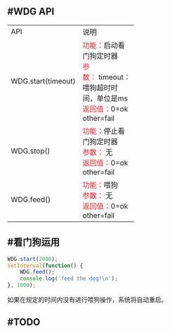 ## #WDG API

<div class="bi-table">
  <table>
    <colgroup>
      <col width="90px" />
      <col width="90px" />
    </colgroup>
    <tbody>
      <tr>
        <td rowspan="1" colSpan="1">
          <div data-type="p">API</div>
        </td>
        <td rowspan="1" colSpan="1">
          <div data-type="p">说明</div>
        </td>
      </tr>
      <tr>
        <td rowspan="1" colSpan="1">
          <div data-type="p">WDG.start(timeout)</div>
        </td>
        <td rowspan="1" colSpan="1">
          <div data-type="p"><span data-type="color" style="color:rgb(245, 34, 45)">功能：</span>启动看门狗定时器</div>
          <div data-type="p"><span data-type="color" style="color:rgb(245, 34, 45)">参数：</span> timeout：喂狗超时时间，单位是ms</div>
          <div data-type="p"><span data-type="color" style="color:rgb(245, 34, 45)">返回值：</span>0=ok other=fail</div>
        </td>
      </tr>
      <tr>
        <td rowspan="1" colSpan="1">
          <div data-type="p">WDG.stop()</div>
        </td>
        <td rowspan="1" colSpan="1">
          <div data-type="p"><span data-type="color" style="color:rgb(245, 34, 45)">功能：</span>停止看门狗定时器</div>
          <div data-type="p"><span data-type="color" style="color:rgb(245, 34, 45)">参数：</span> 无</div>
          <div data-type="p"><span data-type="color" style="color:rgb(245, 34, 45)">返回值：</span>0=ok other=fail</div>
          <div data-type="p"></div>
        </td>
      </tr>
      <tr>
        <td rowspan="1" colSpan="1">
          <div data-type="p">WDG.feed()</div>
        </td>
        <td rowspan="1" colSpan="1">
          <div data-type="p"><span data-type="color" style="color:rgb(245, 34, 45)">功能：</span>喂狗</div>
          <div data-type="p"><span data-type="color" style="color:rgb(245, 34, 45)">参数：</span> 无</div>
          <div data-type="p"><span data-type="color" style="color:rgb(245, 34, 45)">返回值：</span>0=ok other=fail</div>
          <div data-type="p"></div>
        </td>
      </tr>
    </tbody>
  </table>
</div>



## #看门狗运用
```javascript
WDG.start(2000);
setInterval(function() {
	WDG.feed();
	console.log('feed the dog!\n');
}, 1000);
```

如果在规定的时间内没有进行喂狗操作，系统将自动重启。

## #TODO



 